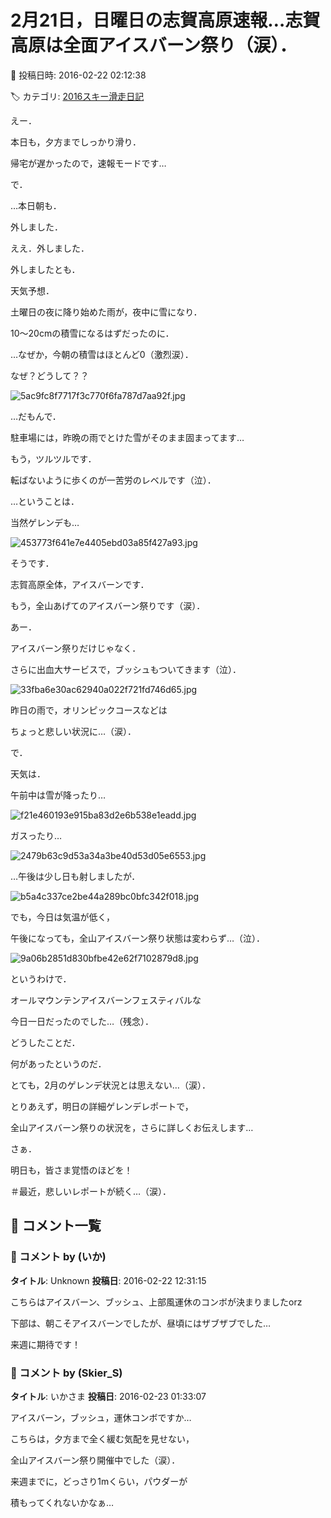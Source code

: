 # 2月21日，日曜日の志賀高原速報…志賀高原は全面アイスバーン祭り（涙）．

📅 投稿日時: 2016-02-22 02:12:38

🏷️ カテゴリ: [2016スキー滑走日記](c70c67ed5248e9432b899dcd5747048bb.md)

えー．


本日も，夕方までしっかり滑り．


帰宅が遅かったので，速報モードです…





で．


…本日朝も．


外しました．


ええ．外しました．


外しましたとも．


天気予想．





土曜日の夜に降り始めた雨が，夜中に雪になり．


10～20cmの積雪になるはずだったのに．


…なぜか，今朝の積雪はほとんど0（激烈涙）．


なぜ？どうして？？




![5ac9fc8f7717f3c770f6fa787d7aa92f.jpg](images/5ac9fc8f7717f3c770f6fa787d7aa92f.jpg)




…だもんで．


駐車場には，昨晩の雨でとけた雪がそのまま固まってます…


もう，ツルツルです．


転ばないように歩くのが一苦労のレベルです（泣）．





…ということは．


当然ゲレンデも…




![453773f641e7e4405ebd03a85f427a93.jpg](images/453773f641e7e4405ebd03a85f427a93.jpg)




そうです．


志賀高原全体，アイスバーンです．


もう，全山あげてのアイスバーン祭りです（涙）．





あー．


アイスバーン祭りだけじゃなく．


さらに出血大サービスで，ブッシュもついてきます（泣）．




![33fba6e30ac62940a022f721fd746d65.jpg](images/33fba6e30ac62940a022f721fd746d65.jpg)




昨日の雨で，オリンピックコースなどは


ちょっと悲しい状況に…（涙）．





で．


天気は．


午前中は雪が降ったり…




![f21e460193e915ba83d2e6b538e1eadd.jpg](images/f21e460193e915ba83d2e6b538e1eadd.jpg)




ガスったり…




![2479b63c9d53a34a3be40d53d05e6553.jpg](images/2479b63c9d53a34a3be40d53d05e6553.jpg)







…午後は少し日も射しましたが．




![b5a4c337ce2be44a289bc0bfc342f018.jpg](images/b5a4c337ce2be44a289bc0bfc342f018.jpg)




でも，今日は気温が低く，


午後になっても，全山アイスバーン祭り状態は変わらず…（泣）．




![9a06b2851d830bfbe42e62f7102879d8.jpg](images/9a06b2851d830bfbe42e62f7102879d8.jpg)




というわけで．


オールマウンテンアイスバーンフェスティバルな


今日一日だったのでした…（残念）．





どうしたことだ．


何があったというのだ．


とても，2月のゲレンデ状況とは思えない…（涙）．





とりあえず，明日の詳細ゲレンデレポートで，


全山アイスバーン祭りの状況を，さらに詳しくお伝えします…


さぁ．


明日も，皆さま覚悟のほどを！


＃最近，悲しいレポートが続く…（涙）．

## 💬 コメント一覧

### 💬 コメント by (いか)
**タイトル**: Unknown
**投稿日**: 2016-02-22 12:31:15

こちらはアイスバーン、ブッシュ、上部風運休のコンボが決まりましたorz

下部は、朝こそアイスバーンでしたが、昼頃にはザブザブでした…

来週に期待です！

### 💬 コメント by (Skier_S)
**タイトル**: いかさま
**投稿日**: 2016-02-23 01:33:07

アイスバーン，ブッシュ，運休コンボですか…

こちらは，夕方まで全く緩む気配を見せない，

全山アイスバーン祭り開催中でした（涙）．



来週までに，どっさり1mくらい，パウダーが

積もってくれないかなぁ…

